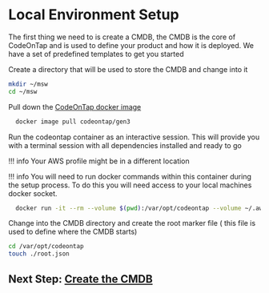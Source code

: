 # Local Environment Setup

The first thing we need to is create a CMDB, the CMDB is the core of CodeOnTap and is used to define your product and how it is deployed. We have a set of predefined templates to get you started

Create a directory that will be used to store the CMDB and change into it

```bash
mkdir ~/msw
cd ~/msw
```

Pull down the [CodeOnTap docker image](https://hub.docker.com/r/codeontap/gen3/)

```bash
  docker image pull codeontap/gen3
```

Run the codeontap container as an interactive session. This will provide you with a terminal session with all dependencies installed and ready to go

!!! info
  Your AWS profile might be in a different location

!!! info
  You will need to run docker commands within this container during the setup process. To do this you will need access to your local machines docker socket.

```bash
  docker run -it --rm --volume $(pwd):/var/opt/codeontap --volume ~/.aws:/root/.aws --volume /var/run/docker.sock:/var/run/docker.sock codeontap/gen3
```

Change into the CMDB directory and create the root marker file ( this file is used to define where the CMDB starts)

```bash
cd /var/opt/codeontap
touch ./root.json
```

## Next Step: [Create the CMDB](./cmdb-setup.md)
